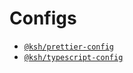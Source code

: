# Configs

- [`@ksh/prettier-config`](/packages/prettier-config)
- [`@ksh/typescript-config`](/packages/typescript-config)
